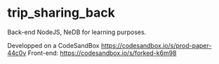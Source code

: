 # trip_sharing_back
Back-end NodeJS, NeDB for learning purposes.

Developped on a CodeSandBox https://codesandbox.io/s/prod-paper-44c0v
Front-end: https://codesandbox.io/s/forked-k6m98
